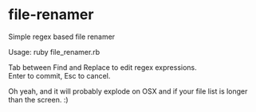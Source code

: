 # file-renamer
Simple regex based file renamer

Usage:  ruby file_renamer.rb <folder containing files>

Tab between Find and Replace to edit regex expressions.  
Enter to commit, Esc to cancel.


Oh yeah, and it will probably explode on OSX and if your file list is longer than the screen. :)
